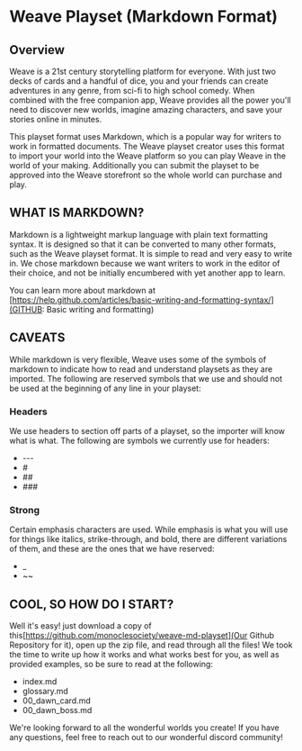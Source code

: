 # Weave Playset (Markdown Format)

## Overview
Weave is a 21st century storytelling platform for everyone. With just two decks of cards and a handful of dice, you and your friends can create adventures in any genre, from sci-fi to high school comedy. When combined with the free companion app, Weave provides all the power you'll need to discover new worlds, imagine amazing characters, and save your stories online in minutes.

This playset format uses Markdown, which is a popular way for writers to work in formatted documents. The Weave playset creator uses this format to import your world into the Weave platform so you can play Weave in the world of your making. Additionally you can submit the playset to be approved into the Weave storefront so the whole world can purchase and play.

## WHAT IS MARKDOWN?
Markdown is a lightweight markup language with plain text formatting syntax. It is designed so that it can be converted to many other formats, such as the Weave playset format. It is simple to read and very easy to write in. We chose markdown because we want writers to work in the editor of their choice, and not be initially encumbered with yet another app to learn.

You can learn more about markdown at [https://help.github.com/articles/basic-writing-and-formatting-syntax/](GITHUB: Basic writing and formatting)

## CAVEATS
While markdown is very flexible, Weave uses some of the symbols of markdown to indicate how to read and understand playsets as they are imported. The following are reserved symbols that we use and should not be used at the beginning of any line in your playset:

### Headers
We use headers to section off parts of a playset, so the importer will know what is what. The following are symbols we currently use for headers:

- \---
- \#
- \##
- \###

### Strong
Certain emphasis characters are used. While emphasis is what you will use for things like italics, strike-through, and bold, there are different variations of them, and these are the ones that we have reserved:

- \_
- \~~


## COOL, SO HOW DO I START?
Well it's easy! just download a copy of this[https://github.com/monoclesociety/weave-md-playset](Our Github Repository for it), open up the zip file, and read through all the files! We took the time to write up how it works and what works best for you, as well as provided examples, so be sure to read at the following:

- index.md
- glossary.md
- 00\_dawn\_card.md
- 00\_dawn\_boss.md

We're looking forward to all the wonderful worlds you create! If you have any questions, feel free to reach out to our wonderful discord community!